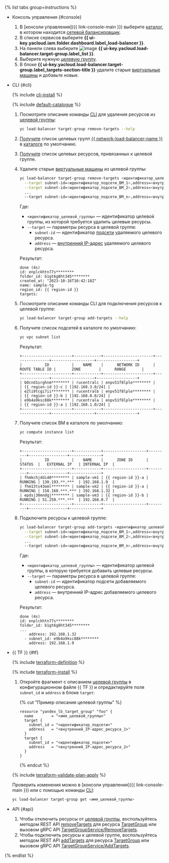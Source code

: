 {% list tabs group=instructions %}

- Консоль управления {#console}

  1. В [консоли управления]({{ link-console-main }}) выберите [каталог](../../resource-manager/concepts/resources-hierarchy.md#folder), в котором находится [сетевой балансировщик](../../network-load-balancer/concepts/index.md).
  1. В списке сервисов выберите **{{ ui-key.yacloud.iam.folder.dashboard.label_load-balancer }}**.
  1. На панели слева выберите ![image](../../_assets/console-icons/target.svg) **{{ ui-key.yacloud.load-balancer.target-group.label_list }}**.
  1. Выберите нужную [целевую группу](../../network-load-balancer/concepts/target-resources.md).
  1. В блоке **{{ ui-key.yacloud.load-balancer.target-group.label_targets-section-title }}** удалите старые [виртуальные машины](../../compute/concepts/vm.md) и добавьте новые.

- CLI {#cli}

  {% include [cli-install](../cli-install.md) %}

  {% include [default-catalogue](../default-catalogue.md) %}

  1. Посмотрите описание команды [CLI](../../cli/) для удаления ресурсов из [целевой группы](../../network-load-balancer/concepts/target-resources.md):

     ```bash
     yc load-balancer target-group remove-targets --help
     ```

  1. [Получите](../../network-load-balancer/operations/target-group-list.md#list) список целевых групп [{{ network-load-balancer-name }}](../../network-load-balancer/) в [каталоге](../../resource-manager/concepts/resources-hierarchy.md#folder) по умолчанию.
  1. [Получите](../../network-load-balancer/operations/target-group-list.md#get) список целевых ресурсов, привязанных к целевой группе.
  1. Удалите старые [виртуальные машины](../../compute/concepts/vm.md) из целевой группы:

     ```bash
     yc load-balancer target-group remove-targets <идентификатор_целевой_группы> \
       --target subnet-id=<идентификатор_подсети_ВМ_1>,address=<внутренний_IP-адрес_ВМ_1> \
       --target subnet-id=<идентификатор_подсети_ВМ_2>,address=<внутренний_IP-адрес_ВМ_2> \
       ...
       --target subnet-id=<идентификатор_подсети_ВМ_n>,address=<внутренний_IP-адрес_ВМ_n>
     ```

     Где:
     * `<идентификатор_целевой_группы>` — идентификатор целевой группы, из которой требуется удалить целевые ресурсы.
     * `--target` — параметры ресурса в целевой группе:
       * `subnet-id` — идентификатор [подсети](../../vpc/concepts/network.md#subnet) удаляемого целевого ресурса.
       * `address` — [внутренний IP-адрес](../../vpc/concepts/address.md#internal-addresses) удаляемого целевого ресурса.

     Результат:

     ```text
     done (4s)
     id: enplckhtn77s********
     folder_id: b1gt6g8ht345********
     created_at: "2023-10-16T10:42:18Z"
     name: sample-tg
     region_id: {{ region-id }}
     targets:
     ```

  1. Посмотрите описание команды CLI для подключения ресурсов к целевой группе:

     ```bash
     yc load-balancer target-group add-targets --help
     ```

  1. Получите список подсетей в каталоге по умолчанию:

     ```bash
     yc vpc subnet list
     ```

     Результат:

     ```text
     +----------------------+------------+----------------------+----------------+-------------------+------------------+
     |          ID          |    NAME    |      NETWORK ID      | ROUTE TABLE ID |       ZONE        |      RANGE       |
     +----------------------+------------+----------------------+----------------+-------------------+------------------+
     | b0cnd1srghnm******** | rucentralc | enpv51f8lple******** |                | {{ region-id }}-c | [192.168.3.0/24] |
     | e2li9tcgi7ii******** | rucentralb | enpv51f8lple******** |                | {{ region-id }}-b | [192.168.0.0/24] |
     | e9b4a9ksc88k******** | rucentrala | enpv51f8lple******** |                | {{ region-id }}-a | [192.168.1.0/24] |
     +----------------------+------------+----------------------+----------------+-------------------+------------------+
     ```

  1. Получите список ВМ в каталоге по умолчанию:

     ```bash
     yc compute instance list
     ```

     Результат:

     ```text
     +----------------------+------------+-------------------+---------+-----------------+--------------+
     |          ID          |    NAME    |      ZONE ID      | STATUS  |   EXTERNAL IP   | INTERNAL IP  |
     +----------------------+------------+-------------------+---------+-----------------+--------------+
     | fhmkchjddi40******** | sample-vm1 | {{ region-id }}-a | RUNNING | 130.193.**.***  | 192.168.1.9  |
     | fhm13ts43oml******** | sample-vm2 | {{ region-id }}-a | RUNNING | 158.160.***.*** | 192.168.1.32 |
     | epdsj30mndgj******** | sample-vm3 | {{ region-id }}-b | RUNNING | 51.250.***.***  | 192.168.0.7  |
     +----------------------+------------+-------------------+---------+-----------------+--------------+
     ```

  1. Подключите ресурсы к целевой группе:

     ```bash
     yc load-balancer target-group add-targets <идентификатор_целевой_группы> \
       --target subnet-id=<идентификатор_подсети_ВМ_1>,address=<внутренний_IP-адрес_ВМ_1> \
       --target subnet-id=<идентификатор_подсети_ВМ_2>,address=<внутренний_IP-адрес_ВМ_2>
       ...
       --target subnet-id=<идентификатор_подсети_ВМ_n>,address=<внутренний_IP-адрес_ВМ_n>
     ```

     Где:
     * `<идентификатор_целевой_группы>` — идентификатор целевой группы, в которую требуется добавить целевые ресурсы.
     * `--target` — параметры ресурса в целевой группе:
       * `subnet-id` — идентификатор подсети добавляемого целевого ресурса.
       * `address` — внутренний IP-адрес добавляемого целевого ресурса.

     Результат:

     ```text
     done (4s)
     id: enplckhtn77s********
     folder_id: b1gt6g8ht345********
     ...
         address: 192.168.1.32
       - subnet_id: e9b4a9ksc88k********
         address: 192.168.1.9
     ```

- {{ TF }} {#tf}

  {% include [terraform-definition](../../_tutorials/_tutorials_includes/terraform-definition.md) %}

  {% include [terraform-install](../../_includes/terraform-install.md) %}

  1. Откройте фрагмент с описанием [целевой группы](../../network-load-balancer/concepts/target-resources.md) в конфигурационном файле {{ TF }} и отредактируйте поля `subnet_id` и `address` в блоке `target`:

     {% cut "Пример описания целевой группы" %}

     ```hcl
     resource "yandex_lb_target_group" "foo" {
       name        = "<имя_целевой_группы>"
       target {
         subnet_id = "<идентификатор_подсети>"
         address   = "<внутренний_IP-адрес_ресурса_1>"
       }
       target {
         subnet_id = "<идентификатор_подсети>"
         address   = "<внутренний_IP-адрес_ресурса_2>"
       }
     }
     ```

     {% endcut %}

  {% include [terraform-validate-plan-apply](../../_tutorials/_tutorials_includes/terraform-validate-plan-apply.md) %}

  Проверить изменения можно в [консоли управления]({{ link-console-main }}) или с помощью команды [CLI](../../cli/):

  ```bash
  yc load-balancer target-group get <имя_целевой_группы>
  ```

- API {#api}

  1. Чтобы отключить ресурсы от [целевой группы](../../network-load-balancer/concepts/target-resources.md), воспользуйтесь методом REST API [removeTargets](../../network-load-balancer/api-ref/TargetGroup/removeTargets.md) для ресурса [TargetGroup](../../network-load-balancer/api-ref/TargetGroup/index.md) или вызовом gRPC API [TargetGroupService/RemoveTargets](../../network-load-balancer/api-ref/grpc/target_group_service.md#RemoveTargets).
  1. Чтобы подключить ресурсы к целевой группе, воспользуйтесь методом REST API [addTargets](../../network-load-balancer/api-ref/TargetGroup/addTargets.md) для ресурса [TargetGroup](../../network-load-balancer/api-ref/TargetGroup/index.md) или вызовом gRPC API [TargetGroupService/AddTargets](../../network-load-balancer/api-ref/grpc/target_group_service.md#AddTargets).

{% endlist %}